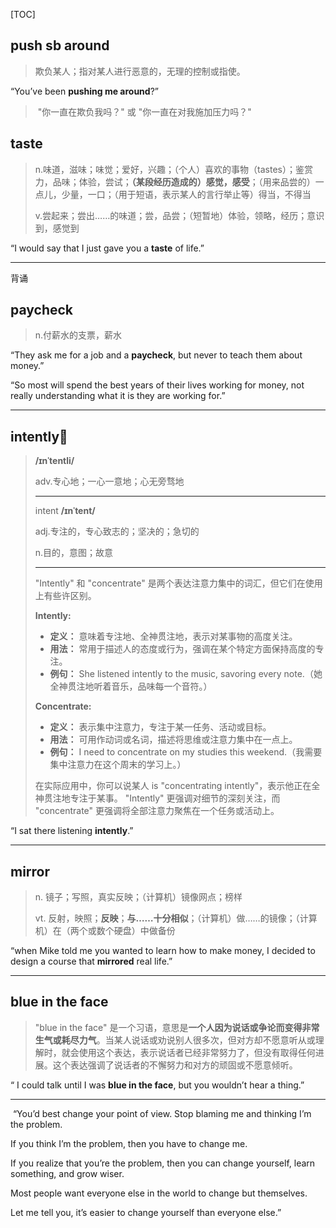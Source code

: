 [TOC]

## push sb around

> 欺负某人；指对某人进行恶意的，无理的控制或指使。

“You’ve been **pushing me around**?”

> ​	"你一直在欺负我吗？" 或 "你一直在对我施加压力吗？"

## taste

> n.味道，滋味；味觉；爱好，兴趣；（个人）喜欢的事物（tastes）；鉴赏力，品味；体验，尝试；**（某段经历造成的）感觉，感受**；（用来品尝的）一点儿，少量，一口；（用于短语，表示某人的言行举止等）得当，不得当
> 
>v.尝起来；尝出……的味道；尝，品尝；（短暂地）体验，领略，经历；意识到，感觉到

“I would say that I just gave you a **taste** of life.”

---

背诵

## paycheck

> n.付薪水的支票，薪水

“They ask me for a job and a **paycheck**, but never to teach them about money.”

“So most will spend the best years of their lives working for money, not really understanding what it is they are working for.”

---

## intently🚩

> **/ɪnˈtentli/**
>
> adv.专心地；一心一意地；心无旁骛地
>
> ---
>
> intent **/ɪnˈtent/**
>
> adj.专注的，专心致志的；坚决的；急切的
>
> n.目的，意图；故意
>
> ---
>
> "Intently" 和 "concentrate" 是两个表达注意力集中的词汇，但它们在使用上有些许区别。
>
> **Intently:**
> - **定义：** 意味着专注地、全神贯注地，表示对某事物的高度关注。
> - **用法：** 常用于描述人的态度或行为，强调在某个特定方面保持高度的专注。
> - **例句：** She listened intently to the music, savoring every note.（她全神贯注地听着音乐，品味每一个音符。）
>
> **Concentrate:**
> - **定义：** 表示集中注意力，专注于某一任务、活动或目标。
> - **用法：** 可用作动词或名词，描述将思维或注意力集中在一点上。
> - **例句：** I need to concentrate on my studies this weekend.（我需要集中注意力在这个周末的学习上。）
>
> 在实际应用中，你可以说某人 is "concentrating intently"，表示他正在全神贯注地专注于某事。 "Intently" 更强调对细节的深刻关注，而 "concentrate" 更强调将全部注意力聚焦在一个任务或活动上。

“I sat there listening **intently**.”

---

## mirror

> n.
> 镜子；写照，真实反映；（计算机）镜像网点；榜样
>
> vt.
> 反射，映照；**反映**；**与……十分相似**；（计算机）做……的镜像；（计算机）在（两个或数个硬盘）中做备份

“when Mike told me you wanted to learn how to make money, I decided to design a course that **mirrored** real life.”

---

## blue in the face

> "blue in the face" 是一个习语，意思是**一个人因为说话或争论而变得非常生气或耗尽力气**。当某人说话或劝说别人很多次，但对方却不愿意听从或理解时，就会使用这个表达，表示说话者已经非常努力了，但没有取得任何进展。这个表达强调了说话者的不懈努力和对方的顽固或不愿意倾听。

“ I could talk until I was **blue in the face**, but you wouldn’t hear a thing.”

---

​	“You’d best change your point of view. Stop blaming me and thinking I’m the problem. 

If you think I’m the problem, then you have to change me. 

If you realize that you’re the problem, then you can change yourself, learn something, and grow wiser. 

Most people want everyone else in the world to change but themselves.

 Let me tell you, it’s easier to change yourself than everyone else.”





